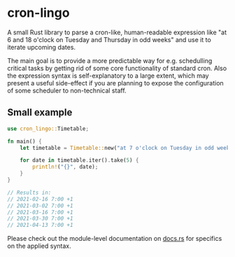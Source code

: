 # cron-lingo

A small Rust library to parse a cron-like, human-readable expression like "at 6 and 18 o'clock on Tuesday and Thursday in odd weeks" and use it to iterate upcoming dates.

The main goal is to provide a more predictable way for e.g. schedulling critical tasks by getting rid of some core functionality of standard cron. Also the expression syntax is self-explanatory to a large extent, which may present a useful side-effect if you are planning to expose the configuration of some scheduler to non-technical staff.

## Small example

```rust
use cron_lingo::Timetable;

fn main() {
    let timetable = Timetable::new("at 7 o'clock on Tuesday in odd weeks").unwrap();

    for date in timetable.iter().take(5) {
        println!("{}", date);
    }
}

// Results in:
// 2021-02-16 7:00 +1
// 2021-03-02 7:00 +1
// 2021-03-16 7:00 +1
// 2021-03-30 7:00 +1
// 2021-04-13 7:00 +1
```

Please check out the module-level documentation on [docs.rs](https://docs.rs/cron-lingo) for specifics on the applied syntax.

